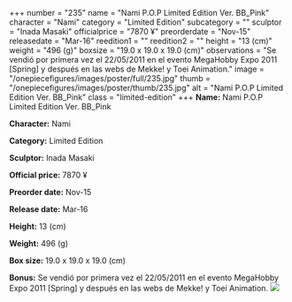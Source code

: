 +++
number = "235"
name = "Nami P.O.P Limited Edition Ver. BB_Pink"
character = "Nami"
category = "Limited Edition"
subcategory = ""
sculptor = "Inada Masaki"
officialprice = "7870 ¥"
preorderdate = "Nov-15"
releasedate = "Mar-16"
reedition1 = ""
reedition2 = ""
height = "13 (cm)"
weight = "496 (g)"
boxsize = "19.0 x 19.0 x 19.0 (cm)"
observations = "Se vendió por primera vez el 22/05/2011 en el evento MegaHobby Expo 2011 [Spring] y después en las webs de Mekke! y Toei Animation."
image = "/onepiecefigures/images/poster/full/235.jpg"
thumb = "/onepiecefigures/images/poster/thumb/235.jpg"
alt = "Nami P.O.P Limited Edition Ver. BB_Pink"
class = "limited-edition"
+++
**Name:** Nami P.O.P Limited Edition Ver. BB_Pink

**Character:** Nami

**Category:** Limited Edition 

**Sculptor:** Inada Masaki

**Official price:** 7870 ¥

**Preorder date:** Nov-15

**Release date:** Mar-16

**Height:** 13 (cm)

**Weight:** 496 (g)

**Box size:** 19.0 x 19.0 x 19.0 (cm)

**Bonus:** Se vendió por primera vez el 22/05/2011 en el evento MegaHobby Expo 2011 [Spring] y después en las webs de Mekke! y Toei Animation.
<img src="/onepiecefigures/images/poster/thumb/235.jpg">